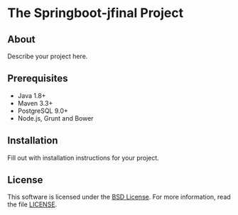 # The Springboot-jfinal Project

## About

Describe your project here.

## Prerequisites

- Java 1.8+
- Maven 3.3+
- PostgreSQL 9.0+
- Node.js, Grunt and Bower

## Installation

Fill out with installation instructions for your project.

## License

This software is licensed under the [BSD License][BSD]. For more information, read the file [LICENSE](LICENSE).

[BSD]: https://opensource.org/licenses/BSD-3-Clause
